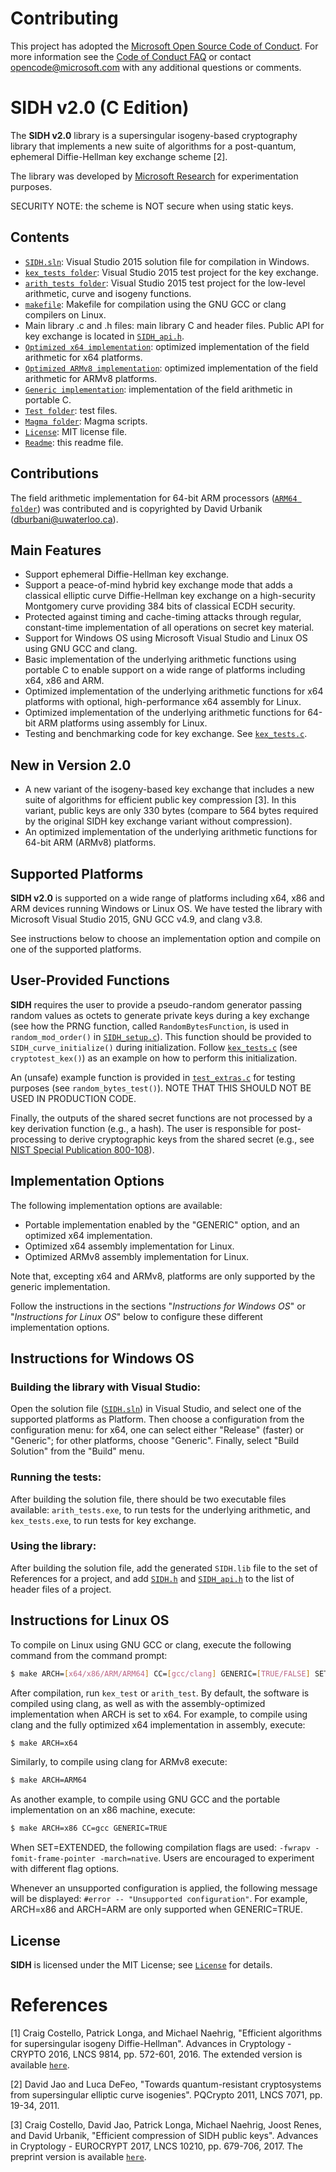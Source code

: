 # Contributing

This project has adopted the [Microsoft Open Source Code of Conduct](https://opensource.microsoft.com/codeofconduct/). For more information see the [Code of Conduct FAQ](https://opensource.microsoft.com/codeofconduct/faq/) or contact [opencode@microsoft.com](mailto:opencode@microsoft.com) with any additional questions or comments.

# SIDH v2.0 (C Edition)

The **SIDH v2.0** library is a supersingular isogeny-based cryptography library that implements a new suite of algorithms for a post-quantum, ephemeral Diffie-Hellman key exchange scheme [2].

The library was developed by [Microsoft Research](http://research.microsoft.com/) for experimentation purposes. 

SECURITY NOTE: the scheme is NOT secure when using static keys.

## Contents

* [`SIDH.sln`](Visual%20Studio/SIDH/SIDH.sln): Visual Studio 2015 solution file for compilation in Windows.
* [`kex_tests folder`](Visual%20Studio/kex_tests/): Visual Studio 2015 test project for the key exchange.
* [`arith_tests folder`](Visual%20Studio/arith_tests/): Visual Studio 2015 test project for the low-level arithmetic, curve and isogeny functions.
* [`makefile`](makefile): Makefile for compilation using the GNU GCC or clang compilers on Linux. 
* Main library .c and .h files: main library C and header files. Public API for key exchange is located in [`SIDH_api.h`](SIDH_api.h).
* [`Optimized x64 implementation`](AMD64/): optimized implementation of the field arithmetic for x64 platforms.        
* [`Optimized ARMv8 implementation`](ARM64/): optimized implementation of the field arithmetic for ARMv8 platforms.
* [`Generic implementation`](generic/): implementation of the field arithmetic in portable C.
* [`Test folder`](tests/): test files.
* [`Magma folder`](SIDH-Magma/): Magma scripts.
* [`License`](LICENSE): MIT license file.
* [`Readme`](README.md): this readme file.

## Contributions

The field arithmetic implementation for 64-bit ARM processors ([`ARM64 folder`](AMD64/)) was contributed and is copyrighted by David Urbanik (dburbani@uwaterloo.ca).

## Main Features

- Support ephemeral Diffie-Hellman key exchange.
- Support a peace-of-mind hybrid key exchange mode that adds a classical elliptic curve Diffie-Hellman key exchange on a high-security Montgomery curve providing 384 bits of classical ECDH security.
- Protected against timing and cache-timing attacks through regular, constant-time implementation of all operations on secret key material.
- Support for Windows OS using Microsoft Visual Studio and Linux OS using GNU GCC and clang.     
- Basic implementation of the underlying arithmetic functions using portable C to enable support on a wide range of platforms including x64, x86 and ARM. 
- Optimized implementation of the underlying arithmetic functions for x64 platforms with optional, high-performance x64 assembly for Linux. 
- Optimized implementation of the underlying arithmetic functions for 64-bit ARM platforms using assembly for Linux.
- Testing and benchmarking code for key exchange. See [`kex_tests.c`](tests/kex_tests.c).

## New in Version 2.0

- A new variant of the isogeny-based key exchange that includes a new suite of algorithms for efficient public key compression [3]. In this variant, public keys are only 330 bytes (compare to 564 bytes required by the original SIDH key exchange variant without compression).  
- An optimized implementation of the underlying arithmetic functions for 64-bit ARM (ARMv8) platforms.

## Supported Platforms

**SIDH v2.0** is supported on a wide range of platforms including x64, x86 and ARM devices running Windows or Linux OS. We have tested the library with Microsoft Visual Studio 2015, GNU GCC v4.9, and clang v3.8.

See instructions below to choose an implementation option and compile on one of the supported platforms.

## User-Provided Functions

**SIDH** requires the user to provide a pseudo-random generator passing random values as octets to generate private keys during a key exchange (see how the PRNG function, called `RandomBytesFunction`, is used in `random_mod_order()` in [`SIDH_setup.c`](SIDH_setup.c)). This function should be provided to `SIDH_curve_initialize()` during initialization. Follow [`kex_tests.c`](tests/kex_tests.c) (see `cryptotest_kex()`) as an example on how to perform this initialization. 

An (unsafe) example function is provided in [`test_extras.c`](tests/test_extras.c) for testing purposes (see `random_bytes_test()`). NOTE THAT THIS SHOULD NOT BE USED IN PRODUCTION CODE. 

Finally, the outputs of the shared secret functions are not processed by a key derivation function (e.g., a hash). The user is responsible for post-processing to derive cryptographic keys from the shared secret (e.g., see [NIST Special Publication 800-108](http://nvlpubs.nist.gov/nistpubs/Legacy/SP/nistspecialpublication800-108.pdf)).     

## Implementation Options

 The following implementation options are available:
- Portable implementation enabled by the "GENERIC" option, and an optimized x64 implementation. 
- Optimized x64 assembly implementation for Linux.
- Optimized ARMv8 assembly implementation for Linux.

Note that, excepting x64 and ARMv8, platforms are only supported by the generic implementation. 

Follow the instructions in the sections "_Instructions for Windows OS_" or "_Instructions for Linux OS_" below to configure these different implementation options.

## Instructions for Windows OS

### Building the library with Visual Studio:

Open the solution file ([`SIDH.sln`](Visual%20Studio/SIDH/SIDH.sln)) in Visual Studio, and select one of the supported platforms as Platform. Then choose a configuration from the configuration menu: for x64, one can select either "Release" (faster) or "Generic"; for other platforms, choose "Generic". Finally, select "Build Solution" from the "Build" menu. 

### Running the tests:

After building the solution file, there should be two executable files available: `arith_tests.exe`, to run tests for the underlying arithmetic, and `kex_tests.exe`, to run tests for key exchange. 

### Using the library:

After building the solution file, add the generated `SIDH.lib` file to the set of References for a project, and add [`SIDH.h`](SIDH.h) and [`SIDH_api.h`](SIDH_api.h) to the list of header files of a project.

## Instructions for Linux OS

To compile on Linux using GNU GCC or clang, execute the following command from the command prompt:

```sh
$ make ARCH=[x64/x86/ARM/ARM64] CC=[gcc/clang] GENERIC=[TRUE/FALSE] SET=[EXTENDED]
```

After compilation, run `kex_test` or `arith_test`.
By default, the software is compiled using clang, as well as with the assembly-optimized implementation when ARCH is set to x64. For example, to compile using clang and the fully optimized x64 implementation in assembly, execute:

```sh
$ make ARCH=x64
```

Similarly, to compile using clang for ARMv8 execute: 

```sh
$ make ARCH=ARM64
```

As another example, to compile using GNU GCC and the portable implementation on an x86 machine, execute:

```sh
$ make ARCH=x86 CC=gcc GENERIC=TRUE
```

When SET=EXTENDED, the following compilation flags are used: `-fwrapv -fomit-frame-pointer -march=native`. Users are encouraged to experiment with different flag options.

Whenever an unsupported configuration is applied, the following message will be displayed: `#error -- "Unsupported configuration"`. For example, ARCH=x86 and ARCH=ARM are only supported when GENERIC=TRUE.

## License

**SIDH** is licensed under the MIT License; see [`License`](LICENSE) for details.

# References

[1]  Craig Costello, Patrick Longa, and Michael Naehrig, "Efficient algorithms for supersingular isogeny Diffie-Hellman". Advances in Cryptology - CRYPTO 2016, LNCS 9814, pp. 572-601, 2016. 
The extended version is available [`here`](http://eprint.iacr.org/2016/413). 

[2]  David Jao and Luca DeFeo, "Towards quantum-resistant cryptosystems from supersingular elliptic curve isogenies". PQCrypto 2011, LNCS 7071, pp. 19-34, 2011. 

[3]  Craig Costello, David Jao, Patrick Longa, Michael Naehrig, Joost Renes, and David Urbanik, "Efficient compression of SIDH public keys". Advances in Cryptology - EUROCRYPT 2017, LNCS 10210, pp. 679-706, 2017. 
The preprint version is available [`here`](http://eprint.iacr.org/2016/963). 

